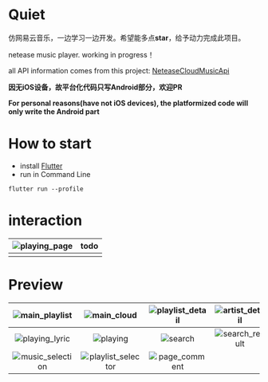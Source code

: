 # Quiet

仿网易云音乐，一边学习一边开发。希望能多点**star**，给予动力完成此项目。

netease music player. working in progress！

all API information comes from this project: [NeteaseCloudMusicApi](https://github.com/Binaryify/NeteaseCloudMusicApi) 

**因无iOS设备，故平台化代码只写Android部分，欢迎PR**

**For personal reasons(have not iOS devices), the platformized code will only write the Android part**

# How to start

 * install [Flutter](https://flutter.io/docs/get-started/install)
 * run in Command Line
 ```
 flutter run --profile
 ```

# interaction

| ![playing_page](./_preview/playing_Interaction.gif) | todo |
| :-------------------------------------------------: | :--: |
|                                                     |      |


# Preview

|  ![main_playlist](./_preview/main_playlists.jpg)   |        ![main_cloud](./_preview/main_cloud.jpg)        | ![playlist_detail](./_preview/playlist_detail.jpg) | ![artist_detail](./_preview/artist_detail.jpg) |
| :------------------------------------------------: | :----------------------------------------------------: | :------------------------------------------------: | :--------------------------------------------: |
|   ![playing_lyric](./_preview/playing_lyric.jpg)   |           ![playing](./_preview/playing.jpg)           |          ![search](./_preview/search.jpg)          | ![search_result](./_preview/search_result.jpg) |
| ![music_selection](./_preview/music_selection.jpg) | ![playlist_selector](./_preview/playlist_selector.jpg) |    ![page_comment](./_preview/page_comment.png)    |                                                |


